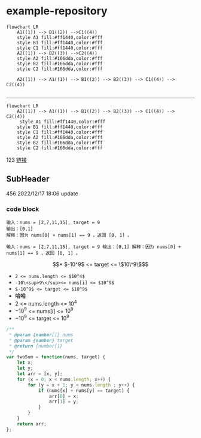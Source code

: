 # example-repository

```mermaid
flowchart LR
    A1((1)) --> B1((2)) -->C1((4))
    style A1 fill:#ff1440,color:#fff
    style B1 fill:#ff1440,color:#fff
    style C1 fill:#ff1440,color:#fff
    A2((1)) --> B2((3)) -->C2((4))
    style A2 fill:#166dda,color:#fff
    style B2 fill:#166dda,color:#fff
    style C2 fill:#166dda,color:#fff

    A2((1)) --> A1((1)) --> B1((2)) --> B2((3)) --> C1((4)) --> C2((4))
    
```
---------------------------------
```mermaid
flowchart LR
    A2((1)) --> A1((1)) --> B1((2)) --> B2((3)) --> C1((4)) --> C2((4))
     style A1 fill:#ff1440,color:#fff
    style B1 fill:#ff1440,color:#fff
    style C1 fill:#ff1440,color:#fff
    style A2 fill:#166dda,color:#fff
    style B2 fill:#166dda,color:#fff
    style C2 fill:#166dda,color:#fff
```









123
[链接](https://b2b.partcommunity.com/community/knowledge/zh_CN/detail/10753/%E7%BD%97%E9%A9%AC%E6%95%B0%E5%AD%97#knowledge_article)
## SubHeader

456
2022/12/17 18:06 update

### code block
```
输入：nums = [2,7,11,15], target = 9
输出：[0,1]
解释：因为 nums[0] + nums[1] == 9 ，返回 [0, 1] 。
```
`输入：nums = [2,7,11,15], target = 9
输出：[0,1]
解释：因为 nums[0] + nums[1] == 9 ，返回 [0, 1] 。`
```math
* $-10^9$ <= target <= \$10\^9\$
```
* `2 <= nums.length <= $10^4$`
* ` -10\<sup>9\</sup><= nums[i] <= $10^9$ `
* `$-10^9$ <= target <= $10^9$`
* **哈哈**
* 2 <= nums.length <= $10^4$
* $-10^9$ <= nums[i] <= $10^9$
* $-10^9$ <= target <= $10^9$

```javascript
/**
 * @param {number[]} nums
 * @param {number} target
 * @return {number[]}
 */
var twoSum = function(nums, target) {
    let x;
    let y;
    let arr = [x, y];
    for (x = 0; x < nums.length; x++) {
        for (y = x + 1; y < nums.length ; y++) {
            if (nums[x] + nums[y] == target) {
                arr[0] = x;
                arr[1] = y;
            }
        }
    }
    return arr;
};
```
